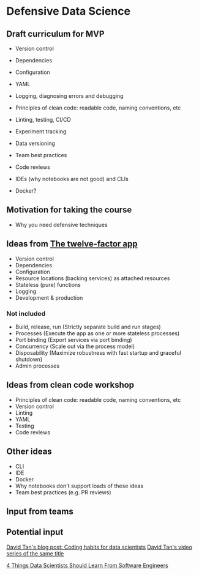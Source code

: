 # Defensive Data Science

## Draft curriculum for MVP

* Version control

* Dependencies

* Configuration

* YAML

* Logging, diagnosing errors and debugging

* Principles of clean code: readable code, naming conventions, etc

* Linting, testing, CI/CD

* Experiment tracking 

* Data versioning

* Team best practices

* Code reviews

* IDEs (why notebooks are not good) and CLIs

* Docker?







## Motivation for taking the course

* Why you need defensive techniques

## Ideas from [The twelve-factor app](https://12factor.net/)

* Version control
* Dependencies
* Configuration
* Resource locations (backing services) as attached resources
* Stateless (pure) functions
* Logging
* Development & production 


### Not included

* Build, release, run (Strictly separate build and run stages)
* Processes (Execute the app as one or more stateless processes)
* Port binding (Export services via port binding)
* Concurrency (Scale out via the process model)
* Disposability (Maximize robustness with fast startup and graceful shutdown)
* Admin processes

## Ideas from clean code workshop

* Principles of clean code: readable code, naming conventions, etc
* Version control
* Linting
* YAML
* Testing
* Code reviews

## Other ideas

* CLI
* IDE
* Docker
* Why notebooks don't support loads of these ideas
* Team best practices (e.g. PR reviews)

## Input from teams



## Potential input

[David Tan's blog post: Coding habits for data scientists](https://www.thoughtworks.com/insights/blog/coding-habits-data-scientists)
[David Tan's video series of the same title](https://www.youtube.com/watch?v=Edn6XxWmtEs&list=PLO9pkowc_99ZhP2yuPU8WCfFNYEx2IkwR&index=3)

[4 Things Data Scientists Should Learn From Software Engineers](https://towardsdatascience.com/be-a-better-data-scientist-1a5ad87fe48)

